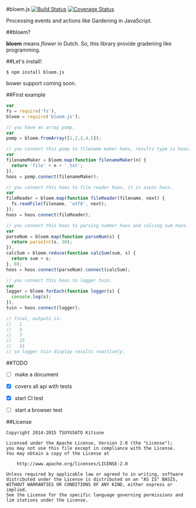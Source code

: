 #bloem.js [![Build Status](https://travis-ci.org/MakeNowJust/bloem.js.svg?branch=master)](https://travis-ci.org/MakeNowJust/bloem.js) [![Coverage Status](https://coveralls.io/repos/MakeNowJust/bloem.js/badge.png?branch=master)](https://coveralls.io/r/MakeNowJust/bloem.js?branch=master)

Processing events and actions like Gardening in JavaScript.

##bloem?

__bloem__ means _flower_ in Dutch.  So, this library provide gradening like programming.


##Let's install!

```console
$ npm install bloem.js
```

bower support coming soon.

##First example

```javascript
var
fs = require('fs'),
bloem = require('bloem.js');

// you have an array pomp.
var
pomp = bloem.fromArray([1,2,3,4,5]);

// you connect this pomp to filename maker hoos, results type is hoos.
var
filenameMaker = bloem.map(function filenameMaker(n) {
  return 'file' + n + '.txt';
}),
hoos = pomp.connect(filenameMaker);

// you connect this hoos to file reader hoos, it is async hoos.
var
fileReader = bloem.map(function fileReader(filename, next) {
  fs.readFile(filename, 'utf8', next);
});
hoos = hoos.connect(fileReader);

// you connect this hoos to parsing number hoos and calcing sum hoos.
var
parseNum = bloem.map(function parseNum(s) {
  return parseInt(s, 10);
}),
calcSum = bloem.reduce(function calcSum(sum, s) {
  return sum + s;
}, 0);
hoos = hoos.connect(parseNum).connect(calcSum);

// you connect this hoos to logger tuin.
var
logger = bloem.forEach(function logger(s) {
  console.log(s);
}),
tuin = hoos.connect(logger);

// final, outputs is:
//   1
//   3
//   7
//   15
//   31
// so logger tuin display results reactively.
```

##TODO

  - [ ] make a document
  - [x] covers all api with tests
  - [x] start CI test
  - [ ] start a browser test


##License

```
Copyright 2014-2015 TSUYUSATO Kitsune 

Licensed under the Apache License, Version 2.0 (the "License");
you may not use this file except in compliance with the License.
You may obtain a copy of the License at

    http://www.apache.org/licenses/LICENSE-2.0

Unless required by applicable law or agreed to in writing, software
distributed under the License is distributed on an "AS IS" BASIS,
WITHOUT WARRANTIES OR CONDITIONS OF ANY KIND, either express or implied.
See the License for the specific language governing permissions and
lim itations under the License. 
```
